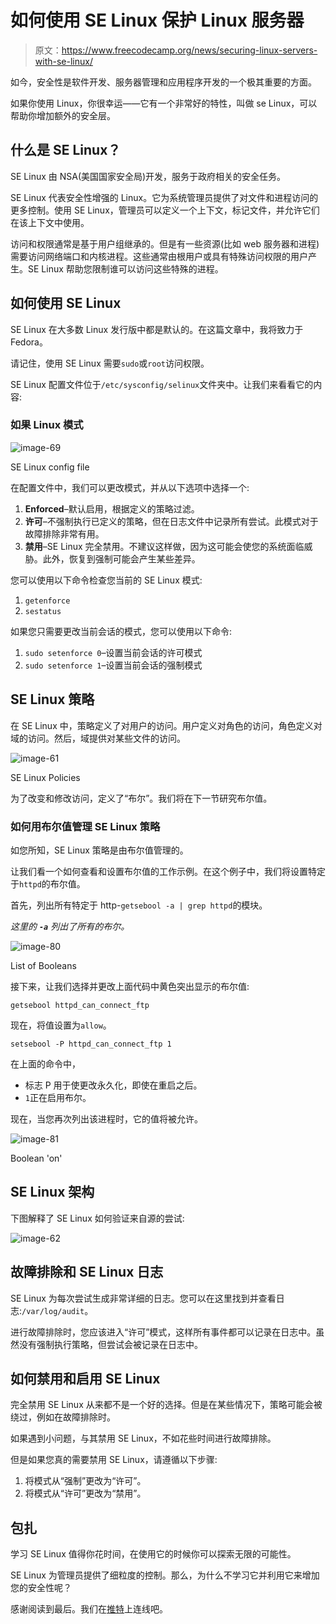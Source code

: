# 如何使用 SE Linux 保护 Linux 服务器

> 原文：<https://www.freecodecamp.org/news/securing-linux-servers-with-se-linux/>

如今，安全性是软件开发、服务器管理和应用程序开发的一个极其重要的方面。

如果你使用 Linux，你很幸运——它有一个非常好的特性，叫做 se Linux，可以帮助你增加额外的安全层。

## 什么是 SE Linux？

SE Linux 由 NSA(美国国家安全局)开发，服务于政府相关的安全任务。

SE Linux 代表安全性增强的 Linux。它为系统管理员提供了对文件和进程访问的更多控制。使用 SE Linux，管理员可以定义一个上下文，标记文件，并允许它们在该上下文中使用。

访问和权限通常是基于用户组继承的。但是有一些资源(比如 web 服务器和进程)需要访问网络端口和内核进程。这些通常由根用户或具有特殊访问权限的用户产生。SE Linux 帮助您限制谁可以访问这些特殊的进程。

## 如何使用 SE Linux

SE Linux 在大多数 Linux 发行版中都是默认的。在这篇文章中，我将致力于 Fedora。

请记住，使用 SE Linux 需要`sudo`或`root`访问权限。

SE Linux 配置文件位于`/etc/sysconfig/selinux`文件夹中。让我们来看看它的内容:

### 如果 Linux 模式

![image-69](img/fbc7b436a8ecf42f44b37970b8473854.png)

SE Linux config file

在配置文件中，我们可以更改模式，并从以下选项中选择一个:

1.  **Enforced**–默认启用，根据定义的策略过滤。
2.  **许可**–不强制执行已定义的策略，但在日志文件中记录所有尝试。此模式对于故障排除非常有用。
3.  **禁用**–SE Linux 完全禁用。不建议这样做，因为这可能会使您的系统面临威胁。此外，恢复到强制可能会产生某些差异。

您可以使用以下命令检查您当前的 SE Linux 模式:

1.  `getenforce`
2.  `sestatus`

如果您只需要更改当前会话的模式，您可以使用以下命令:

1.  `sudo setenforce 0`–设置当前会话的许可模式
2.  `sudo setenforce 1`–设置当前会话的强制模式

## SE Linux 策略

在 SE Linux 中，策略定义了对用户的访问。用户定义对角色的访问，角色定义对域的访问。然后，域提供对某些文件的访问。

![image-61](img/472aaff76f9f195c576f6f8f9cdb2091.png)

SE Linux Policies

为了改变和修改访问，定义了“布尔”。我们将在下一节研究布尔值。

### 如何用布尔值管理 SE Linux 策略

如您所知，SE Linux 策略是由布尔值管理的。

让我们看一个如何查看和设置布尔值的工作示例。在这个例子中，我们将设置特定于`httpd`的布尔值。

首先，列出所有特定于 http-`getsebool -a | grep httpd`的模块。

*这里的 **`-a`** 列出了所有的布尔。*

![image-80](img/7b3a99e6cdecbb43a8e53e9205764455.png)

List of Booleans

接下来，让我们选择并更改上面代码中黄色突出显示的布尔值:

```
getsebool httpd_can_connect_ftp
```

现在，将值设置为`allow`。

```
setsebool -P httpd_can_connect_ftp 1
```

在上面的命令中，

*   标志 P 用于使更改永久化，即使在重启之后。
*   `1`正在启用布尔。

现在，当您再次列出该进程时，它的值将被允许。

![image-81](img/dab3f9c4fe07b59139a00780ee4f70a8.png)

Boolean 'on'

## SE Linux 架构

下图解释了 SE Linux 如何验证来自源的尝试:

![image-62](img/9173829e220c18409a3d5dab0a4f6f50.png)

## 故障排除和 SE Linux 日志

SE Linux 为每次尝试生成非常详细的日志。您可以在这里找到并查看日志:`/var/log/audit`。

进行故障排除时，您应该进入“许可”模式，这样所有事件都可以记录在日志中。虽然没有强制执行策略，但尝试会被记录在日志中。

## 如何禁用和启用 SE Linux

完全禁用 SE Linux 从来都不是一个好的选择。但是在某些情况下，策略可能会被绕过，例如在故障排除时。

如果遇到小问题，与其禁用 SE Linux，不如花些时间进行故障排除。

但是如果您真的需要禁用 SE Linux，请遵循以下步骤:

1.  将模式从“强制”更改为“许可”。
2.  将模式从“许可”更改为“禁用”。

## 包扎

学习 SE Linux 值得你花时间，在使用它的时候你可以探索无限的可能性。

SE Linux 为管理员提供了细粒度的控制。那么，为什么不学习它并利用它来增加您的安全性呢？

感谢阅读到最后。我们在[推特](https://twitter.com/hira_zaira)上连线吧。